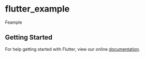 # flutter_example

Feample

## Getting Started

For help getting started with Flutter, view our online
[documentation](https://flutter.io/).

